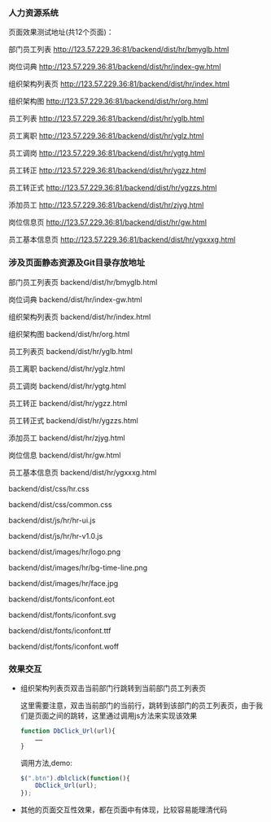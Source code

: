 ### 人力资源系统

页面效果测试地址(共12个页面)：

部门员工列表 http://123.57.229.36:81/backend/dist/hr/bmyglb.html

岗位词典 http://123.57.229.36:81/backend/dist/hr/index-gw.html

组织架构列表页 http://123.57.229.36:81/backend/dist/hr/index.html

组织架构图 http://123.57.229.36:81/backend/dist/hr/org.html

员工列表 http://123.57.229.36:81/backend/dist/hr/yglb.html

员工离职 http://123.57.229.36:81/backend/dist/hr/yglz.html

员工调岗 http://123.57.229.36:81/backend/dist/hr/ygtg.html

员工转正 http://123.57.229.36:81/backend/dist/hr/ygzz.html

员工转正式 http://123.57.229.36:81/backend/dist/hr/ygzzs.html

添加员工 http://123.57.229.36:81/backend/dist/hr/zjyg.html

岗位信息页 http://123.57.229.36:81/backend/dist/hr/gw.html

员工基本信息页 http://123.57.229.36:81/backend/dist/hr/ygxxxg.html


### 涉及页面静态资源及Git目录存放地址

部门员工列表页 backend/dist/hr/bmyglb.html

岗位词典 backend/dist/hr/index-gw.html

组织架构列表页 backend/dist/hr/index.html

组织架构图 backend/dist/hr/org.html

员工列表页 backend/dist/hr/yglb.html

员工离职 backend/dist/hr/yglz.html

员工调岗 backend/dist/hr/ygtg.html

员工转正 backend/dist/hr/ygzz.html

员工转正式 backend/dist/hr/ygzzs.html

添加员工 backend/dist/hr/zjyg.html

岗位信息 backend/dist/hr/gw.html

员工基本信息页 backend/dist/hr/ygxxxg.html

backend/dist/css/hr.css

backend/dist/css/common.css

backend/dist/js/hr/hr-ui.js

backend/dist/js/hr/hr-v1.0.js

backend/dist/images/hr/logo.png

backend/dist/images/hr/bg-time-line.png

backend/dist/images/hr/face.jpg

backend/dist/fonts/iconfont.eot

backend/dist/fonts/iconfont.svg

backend/dist/fonts/iconfont.ttf

backend/dist/fonts/iconfont.woff

### 效果交互

* 组织架构列表页双击当前部门行跳转到当前部门员工列表页

    这里需要注意，双击当前部门的当前行，跳转到该部门的员工列表页，由于我们是页面之间的跳转，这里通过调用js方法来实现该效果

    ```javascript
    function DbClick_Url(url){
        ……
    }
    ```

    调用方法,demo:

    ```javascript
    $(".btn").dblclick(function(){
        DbClick_Url(url);
    });
    ```

* 其他的页面交互性效果，都在页面中有体现，比较容易能理清代码
